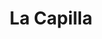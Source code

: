---
title: La Capilla
nombre_comunidad: La Capilla
municipio: El Bagre
departamento: Antioquia
descripcion: >-
  Comunidad ubicada a 2 horas del casco urbano,  territorio permeado por el
  conflicto armado y  las crecientes súbitas durante época de invierno,  lo que
  ha dejado familias damnificadas que se han reubicado dentro de la misma
  comunidad.

  Por otro lado, esta comunidad posee una riqueza de culturas, la mayoría sus
  pobladores provienen de otros departamentos, Córdoba, Quibdó, Sucre y Bolívar,
  que llegaron hace años en busca de mejores condiciones de vida.

  Es una comunidad que comparten prácticas religiosas (principalmente cristiana)
  y costumbres, que las agrupa y cohesiona. Por ser una comunidad pequeña, los
  lazos vecinales son muy cercanos, todos se conocen y trabajan
  cooperativamente.

  La Comunidad hace parte del proceso de reparación colectiva del corregimiento
  de Puerto López, implementado por la Unidad de víctimas en el marco de la
  política pública de víctimas (Ley 1448).
num_personas: 175
num_familias: 38
min_distancia_casco_urbano: 90
km_distancia_casco_urbano: 50
vias_acceso: >-
  Se encuentra a 2 horas del casco urbano, vía destapada, con algunos tramos de
  mayor dificultad de acceso. En temporadas de lluvia podría dificultarse la
  movilidad.
infraestructura_comunitaria:
  - Institución educativa
  - ' Caseta comunal (Mejorada y dotada en el marco de los PDET)'
  - ' Cancha de futbol'
  - Puesto de Malaria
notas_infraestructura_comunitaria: null
liderazgo_comunidad:
  - >-
    La Capilla cuenta con liderazgos representativos como el presidente de la
    JAC que no solo se caracteriza por su liderazgo en la vereda si no a nivel
    municipal - departamental y nacional. Se identifican liderazgos tanto de
    hombres como de mujeres los cuales trabajan en pro de la comunidad.
inclusion_diversidad_genero: >-
  Comunidad que se reconoce como población afrodescendiente. Mujeres organizadas
  y con liderazgos representativos en la vereda. Se identifica población en
  condición de discapacidad principalmente cognitiva y auditiva.
comentarios_conectividad: null
punto_SOLE: 'Tienda de Emilton '
comentarios_punto_SOLE:
  - >-
    https://padlet.com/lacapillacomunidad/sole-comunidad-la-capilla-hf7kzw6wg6ao9nmm
ppales_actividades_economicas_vocacion_productiva: []
comentarios_ppales_actividades_economicas_vocacion_productiva: >-
  Cultivos agrícolas para la seguridad alimentaria (yuca, plátano, sandia, arroz
  )
comunidad_sostenible_uso_suelo: null
org_con_proyeccion: []
servicios_publicos_comunidades_focalizadas: []
comunidades_focalizadas_educacion_infraestructura_educativa:
  - Cuenta con un centro educativo rural
  - ' (preescolar - 5). Estudian actualmente 20 NN'
  - '  La infraestructura está en pésimas condiciones - no cuenta con unidades sanitarias - solo un salón disponible y con sillas en mal estado'
  - >-
    Los estudiantes de  bachillerato se trasladan a la vereda La Bonga 
    Institución Educativa Villa Chica.
comunidades_focalizadas_practicas_organizativas: []
conectividad_minima: Malo
iniciativas_priorizadas:
  - >-
    Fortalecimiento de los medios de vida de familias campesinas en la 
    generación de capacidades y  habilidades técnicas - comerciales y
    financieras necesarias para la reactivación de la piscicultura y
    transferencia tecnológica para los cultivos de sandía y ají bajo un modelo
    de sostenibilidad ambiental.
org_focalizada: []
riesgo: null
otros_programas_USAID: []
alianzas_colaboradores: []
posibilidad_iniciativas_conjuntas_aliados_2: []
actividades_ocio:
  - Acciones colectivas bienestar comunitario
  - ' Reuniones periódicas que realiza la JAC'
  - |2-
     
    Encuentros religiosos - deportivos y culturales. 
medios_comunicacion_narrativas_locales:
  - Colectivo Gente y Bosques
num_visitas_realizadas: null
num_diagnosticos_rurales_participativos_realizados: null
infraestructura_salud_atencion_psicosocial:
  - >-
    Participación en el proceso de rehabilitación psicosocial (Estrategia
    Entrelazando) liderada por la unidad de víctimas en el marco del proceso de
    reparación colectiva
  - >-

    A través del convenio HOMO USAID OIM el ESE HOSPITAL NUESTRA SEÑORA DEL
    CARMEN ofrece servicio de telemedicina para psiquiatría y psicología.
notas_infraestructura_salud_atencion_psicosocial: null
num_visitas_predio: null
grafica_ubicacion_geografica: /charts/municipios/el-bagre/ubicacion_geografica.html
url: /reportes/la-capilla
imagen_iniciativas_productivas: null
imagen_medios_comunicacion: null
layout: comunidad
download_file: /reportes/la-capilla.pdf

---